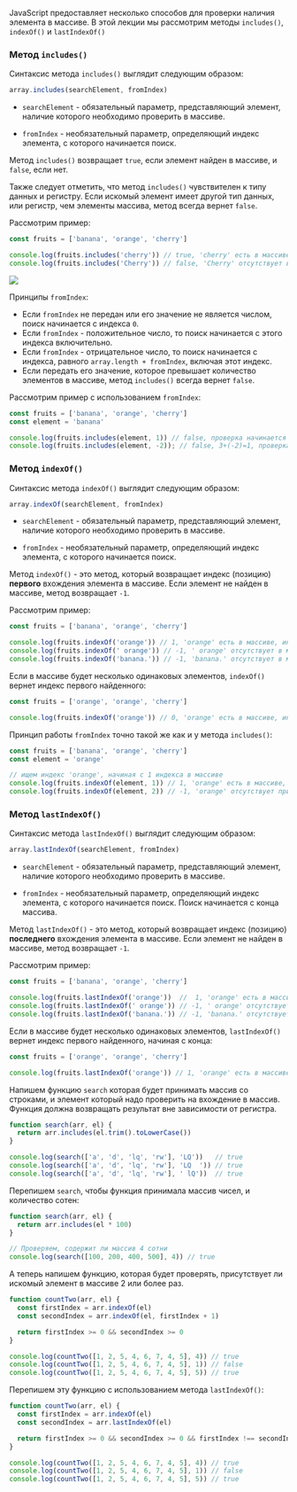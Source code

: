 JavaScript предоставляет несколько способов для проверки наличия элемента в массиве. В этой лекции мы рассмотрим методы `includes()`, `indexOf()` и `lastIndexOf()`

### Метод `includes()`

Синтаксис метода `includes()` выглядит следующим образом:

```javascript
array.includes(searchElement, fromIndex)
```

* `searchElement` - обязательный параметр, представляющий элемент, наличие которого необходимо проверить в массиве.

* `fromIndex` - необязательный параметр, определяющий индекс элемента, с которого начинается поиск.

Метод `includes()` возвращает `true`, если элемент найден в массиве, и `false`, если нет.

Также следует отметить, что метод `includes()` чувствителен к типу данных и регистру. Если искомый элемент имеет другой тип данных, или регистр, чем элементы массива, метод всегда вернет `false`.

Рассмотрим пример:

```javascript
const fruits = ['banana', 'orange', 'cherry']

console.log(fruits.includes('cherry')) // true, 'cherry' есть в массиве
console.log(fruits.includes('Cherry')) // false, 'Cherry' отсутствует в массиве
```
![](https://course-qa-basics.s3.us-west-1.amazonaws.com/boy-search.png)

Принципы `fromIndex`:

* Если `fromIndex` не передан или его значение не является числом, поиск начинается с индекса `0`.
* Если `fromIndex` - положительное число, то поиск начинается с этого индекса включительно.
* Если `fromIndex` - отрицательное число, то поиск начинается с индекса, равного `array.length + fromIndex`, включая этот индекс.
* Если передать его значение, которое превышает количество элементов в массиве, метод `includes()` всегда вернет `false`.

Рассмотрим пример с использованием `fromIndex`:

```javascript
const fruits = ['banana', 'orange', 'cherry']
const element = 'banana'

console.log(fruits.includes(element, 1)) // false, проверка начинается с 'orange', 'banana' отсутствует
console.log(fruits.includes(element, -2)); // false, 3+(-2)=1, проверка начинается с 'orange', 'banana' отсутствует
```

### Метод `indexOf()`

Синтаксис метода `indexOf()` выглядит следующим образом:

```javascript
array.indexOf(searchElement, fromIndex)
```

* `searchElement` - обязательный параметр, представляющий элемент, наличие которого необходимо проверить в массиве.

* `fromIndex` - необязательный параметр, определяющий индекс элемента, с которого начинается поиск.

Метод `indexOf()` - это метод, который возвращает индекс (позицию) **первого** вхождения элемента в массиве. Если элемент не найден в массиве, метод возвращает `-1`.

Рассмотрим пример:

```javascript
const fruits = ['banana', 'orange', 'cherry']

console.log(fruits.indexOf('orange')) // 1, 'orange' есть в массиве, индекс элемента 'orange' = 1
console.log(fruits.indexOf(' orange')) // -1, ' orange' отсутствует в массиве
console.log(fruits.indexOf('banana.')) // -1, 'banana.' отсутствует в массиве
```

Если в массиве будет несколько одинаковых элементов, `indexOf()` вернет индекс первого найденного:

```javascript
const fruits = ['orange', 'orange', 'cherry']

console.log(fruits.indexOf('orange')) // 0, 'orange' есть в массиве, индекс элемента 'orange' = 0
```

Принцип работы `fromIndex` точно такой же как и у метода `includes()`:

```javascript
const fruits = ['banana', 'orange', 'cherry']
const element = 'orange'

// ищем индекс 'orange', начиная с 1 индекса в массиве
console.log(fruits.indexOf(element, 1)) // 1, 'orange' есть в массиве, индекс элемента 'orange' = 1
console.log(fruits.indexOf(element, 2)) // -1, 'orange' отсутствует при поиске с 2 индекса в массиве
```

### Метод `lastIndexOf()`

Синтаксис метода `lastIndexOf()` выглядит следующим образом:

```javascript
array.lastIndexOf(searchElement, fromIndex)
```

* `searchElement` - обязательный параметр, представляющий элемент, наличие которого необходимо проверить в массиве.

* `fromIndex` - необязательный параметр, определяющий индекс элемента, с которого начинается поиск. Поиск начинается с конца массива.

Метод `lastIndexOf()` - это метод, который возвращает индекс (позицию) **последнего** вхождения элемента в массиве. Если элемент не найден в массиве, метод возвращает `-1`.

Рассмотрим пример:

```javascript
const fruits = ['banana', 'orange', 'cherry']

console.log(fruits.lastIndexOf('orange'))  //  1, 'orange' есть в массиве, индекс элемента 'orange' = 1
console.log(fruits.lastIndexOf(' orange')) // -1, ' orange' отсутствует в массиве
console.log(fruits.lastIndexOf('banana.')) // -1, 'banana.' отсутствует в массиве
```

Если в массиве будет несколько одинаковых элементов, `lastIndexOf()` вернет индекс первого найденного, начиная с конца:

```javascript
const fruits = ['orange', 'orange', 'cherry']

console.log(fruits.lastIndexOf('orange')) // 1, 'orange' есть в массиве, индекс элемента 'orange' = 1
```

Напишем функцию `search` которая будет принимать массив со строками, и элемент который надо проверить на вхождение в массив. Функция должна возвращать результат вне зависимости от регистра.

```javascript
function search(arr, el) {
  return arr.includes(el.trim().toLowerCase())
}

console.log(search(['a', 'd', 'lq', 'rw'], 'LQ'))   // true
console.log(search(['a', 'd', 'lq', 'rw'], 'LQ  ')) // true
console.log(search(['a', 'd', 'lq', 'rw'], ' lQ'))  // true
```

Перепишем `search`, чтобы функция принимала массив чисел, и количество сотен:

```javascript
function search(arr, el) {
  return arr.includes(el * 100)
}

// Проверяем, содержит ли массив 4 сотни
console.log(search([100, 200, 400, 500], 4)) // true
```

А теперь напишем функцию, которая будет проверять, присутствует ли искомый элемент в массиве 2 или более раз.

```javascript
function countTwo(arr, el) {
  const firstIndex = arr.indexOf(el)
  const secondIndex = arr.indexOf(el, firstIndex + 1)

  return firstIndex >= 0 && secondIndex >= 0
}

console.log(countTwo([1, 2, 5, 4, 6, 7, 4, 5], 4)) // true
console.log(countTwo([1, 2, 5, 4, 6, 7, 4, 5], 1)) // false
console.log(countTwo([1, 2, 5, 4, 6, 7, 4, 5], 5)) // true
```

Перепишем эту функцию с использованием метода `lastIndexOf()`:

```javascript
function countTwo(arr, el) {
  const firstIndex = arr.indexOf(el)
  const secondIndex = arr.lastIndexOf(el)

  return firstIndex >= 0 && secondIndex >= 0 && firstIndex !== secondIndex
}

console.log(countTwo([1, 2, 5, 4, 6, 7, 4, 5], 4)) // true
console.log(countTwo([1, 2, 5, 4, 6, 7, 4, 5], 1)) // false
console.log(countTwo([1, 2, 5, 4, 6, 7, 4, 5], 5)) // true
```
